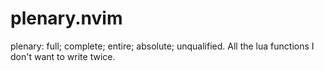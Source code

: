 # plenary.nvim
plenary: full; complete; entire; absolute; unqualified. All the lua functions I don't want to write twice.
